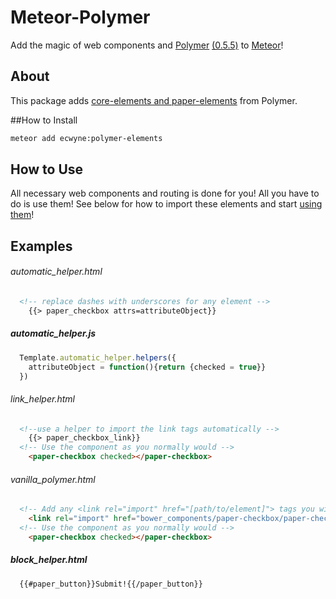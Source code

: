 # Meteor-Polymer

Add the magic of web components and [Polymer](http://polymer-project.org) [(0.5.5)](https://github.com/polymer/polymer/releases) to [Meteor](http://meteor.com)!

## About
This package adds [core-elements and paper-elements](http://www.polymer-project.org/docs/elements/) from Polymer.

##How to Install

```bash
meteor add ecwyne:polymer-elements
```

## How to Use
All necessary web components and routing is done for you! All you have to do is use them! See below for how to import these elements and start [using them](https://www.polymer-project.org/0.5/docs/start/usingelements.html#using)! 

## Examples
###### automatic_helper.html
```html
  <!-- replace dashes with underscores for any element -->
	{{> paper_checkbox attrs=attributeObject}}
```
##### automatic_helper.js
```js
  Template.automatic_helper.helpers({
    attributeObject = function(){return {checked = true}}
  })
```
###### link_helper.html
```html
  <!--use a helper to import the link tags automatically -->
    {{> paper_checkbox_link}}
  <!-- Use the component as you normally would -->
	<paper-checkbox checked></paper-checkbox>
```
###### vanilla_polymer.html
```html
  <!-- Add any <link rel="import" href="[path/to/element]"> tags you will use -->
	<link rel="import" href="bower_components/paper-checkbox/paper-checkbox.html">
  <!-- Use the component as you normally would -->
	<paper-checkbox checked></paper-checkbox>
```
##### block_helper.html
```html
  {{#paper_button}}Submit!{{/paper_button}}
```